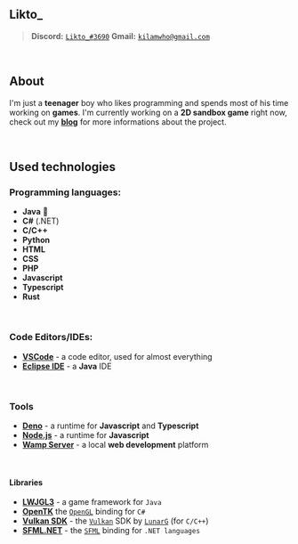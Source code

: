 ## Likto_
> **Discord:** [``Likto_#3690``](https://discord.com/)
> **Gmail:** [``kilamwho@gmail.com``](https://www.google.com/gmail)

<br>

## About
I'm just a **teenager** boy who likes programming and spends 
most of his time working on **games**. I'm currently working 
on a **2D sandbox game** right now, check out my **[blog](https://likto.tumblr.com/)** for 
more informations about the project.

<br>

## Used technologies

### Programming languages:

* **Java** 🌟
* **C#** (.NET)
* **C/C++**
* **Python**
* **HTML**
* **CSS**
* **PHP**
* **Javascript**
* **Typescript**
* **Rust**

<br>

### Code Editors/IDEs:

* **[VSCode](https://code.visualstudio.com/)** - a code editor, used for almost everything
* **[Eclipse IDE](https://www.eclipse.org/ide/)** - a **Java** IDE

<br>

### Tools

* **[Deno](https://deno.land/)** - a runtime for **Javascript** and **Typescript**
* **[Node.js](https://nodejs.org)** - a runtime for **Javascript**
* **[Wamp Server](https://www.wampserver.com/)** - a local **web development** platform

<br>

#### Libraries

* **[LWJGL3](https://www.lwjgl.org/)** - a game framework for ``Java``
* **[OpenTK](https://opentk.net/)** the [``OpenGL``](https://www.opengl.org//) binding for ``C#``
* **[Vulkan SDK](https://vulkan.lunarg.com/)** - the [``Vulkan``](https://www.vulkan.org/) SDK by [``LunarG``](https://www.lunarg.com/) (for ``C/C++``)
* **[SFML.NET](https://www.sfml-dev.org/download/sfml.net/)** - the [``SFML``](https://www.sfml-dev.org/) binding for ``.NET languages``

<br>
